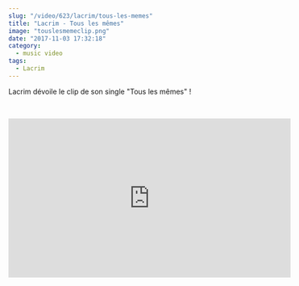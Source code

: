 ```yaml
--- 
slug: "/video/623/lacrim/tous-les-memes"
title: "Lacrim - Tous les mêmes"
image: "touslesmemeclip.png"
date: "2017-11-03 17:32:18"
category:
  - music video
tags:
  - Lacrim
---
```

<p>Lacrim dévoile le clip de son single "Tous les mêmes" !</p><br/><p><iframe width="560" height="315" src="https://www.youtube.com/embed/clONmeZIr3k" frameborder="0" allowfullscreen></iframe></p>